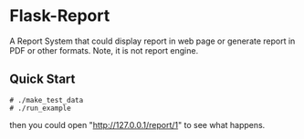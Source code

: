 Flask-Report
============

A Report System that could display report in web page or generate report in PDF or other formats. Note, it is not report engine. 


Quick Start
-----------

```
# ./make_test_data
# ./run_example
```

then you could open "http://127.0.0.1/report/1" to see what happens.
